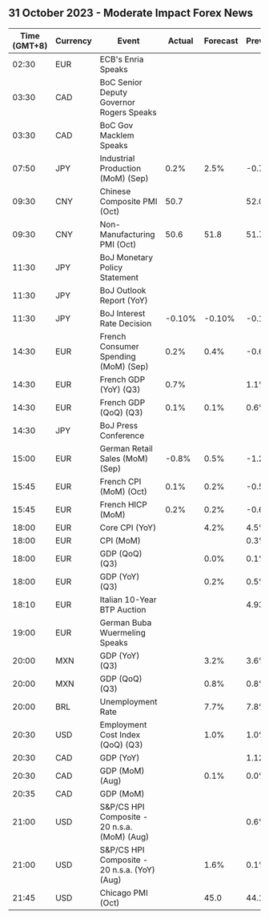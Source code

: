 ## 31 October 2023 - Moderate Impact Forex News

| Time (GMT+8) | Currency | Event | Actual | Forecast | Previous |
|------|----------|-------|--------|----------|----------|
| 02:30 | EUR | ECB's Enria Speaks |  |  |  |
| 03:30 | CAD | BoC Senior Deputy Governor Rogers Speaks |  |  |  |
| 03:30 | CAD | BoC Gov Macklem Speaks |  |  |  |
| 07:50 | JPY | Industrial Production (MoM) (Sep) | 0.2% | 2.5% | -0.7% |
| 09:30 | CNY | Chinese Composite PMI (Oct) | 50.7 |  | 52.0 |
| 09:30 | CNY | Non-Manufacturing PMI (Oct) | 50.6 | 51.8 | 51.7 |
| 11:30 | JPY | BoJ Monetary Policy Statement |  |  |  |
| 11:30 | JPY | BoJ Outlook Report (YoY) |  |  |  |
| 11:30 | JPY | BoJ Interest Rate Decision | -0.10% | -0.10% | -0.10% |
| 14:30 | EUR | French Consumer Spending (MoM) (Sep) | 0.2% | 0.4% | -0.6% |
| 14:30 | EUR | French GDP (YoY) (Q3) | 0.7% |  | 1.1% |
| 14:30 | EUR | French GDP (QoQ) (Q3) | 0.1% | 0.1% | 0.6% |
| 14:30 | JPY | BoJ Press Conference |  |  |  |
| 15:00 | EUR | German Retail Sales (MoM) (Sep) | -0.8% | 0.5% | -1.2% |
| 15:45 | EUR | French CPI (MoM) (Oct) | 0.1% | 0.2% | -0.5% |
| 15:45 | EUR | French HICP (MoM) | 0.2% | 0.2% | -0.6% |
| 18:00 | EUR | Core CPI (YoY) |  | 4.2% | 4.5% |
| 18:00 | EUR | CPI (MoM) |  |  | 0.3% |
| 18:00 | EUR | GDP (QoQ) (Q3) |  | 0.0% | 0.1% |
| 18:00 | EUR | GDP (YoY) (Q3) |  | 0.2% | 0.5% |
| 18:10 | EUR | Italian 10-Year BTP Auction |  |  | 4.93% |
| 19:00 | EUR | German Buba Wuermeling Speaks |  |  |  |
| 20:00 | MXN | GDP (YoY) (Q3) |  | 3.2% | 3.6% |
| 20:00 | MXN | GDP (QoQ) (Q3) |  | 0.8% | 0.8% |
| 20:00 | BRL | Unemployment Rate |  | 7.7% | 7.8% |
| 20:30 | USD | Employment Cost Index (QoQ) (Q3) |  | 1.0% | 1.0% |
| 20:30 | CAD | GDP (YoY) |  |  | 1.12% |
| 20:30 | CAD | GDP (MoM) (Aug) |  | 0.1% | 0.0% |
| 20:35 | CAD | GDP (MoM) |  |  |  |
| 21:00 | USD | S&P/CS HPI Composite - 20 n.s.a. (MoM) (Aug) |  |  | 0.6% |
| 21:00 | USD | S&P/CS HPI Composite - 20 n.s.a. (YoY) (Aug) |  | 1.6% | 0.1% |
| 21:45 | USD | Chicago PMI (Oct) |  | 45.0 | 44.1 |
